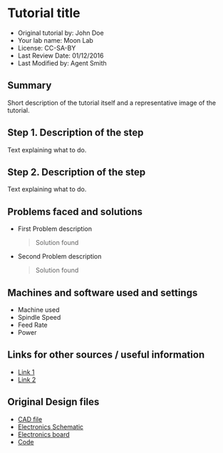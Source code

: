 # Tutorial title
- Original tutorial by: John Doe
- Your lab name: Moon Lab
- License: CC-SA-BY
- Last Review Date: 01/12/2016
- Last Modified by: Agent Smith

## Summary
Short description of the tutorial itself and a representative image of the tutorial.

## Step 1. Description of the step
Text explaining what to do.

## Step 2. Description of the step
Text explaining what to do.

## Problems faced and solutions

- First Problem description

  > Solution found

- Second Problem description

  > Solution found

## Machines and software used and settings

  * Machine used
  * Spindle Speed
  * Feed Rate
  * Power

## Links for other sources / useful information
  - [Link 1]()
  - [Link 2]()

## Original Design files
* [CAD file]()
* [Electronics Schematic]()
* [Electronics board]()
* [Code]()

